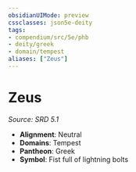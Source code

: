 ```yaml
---
obsidianUIMode: preview
cssclasses: json5e-deity
tags:
- compendium/src/5e/phb
- deity/greek
- domain/tempest
aliases: ["Zeus"]
---
```

# Zeus
*Source: SRD 5.1* 

- **Alignment**: Neutral
- **Domains**: Tempest
- **Pantheon**: Greek
- **Symbol**: Fist full of lightning bolts